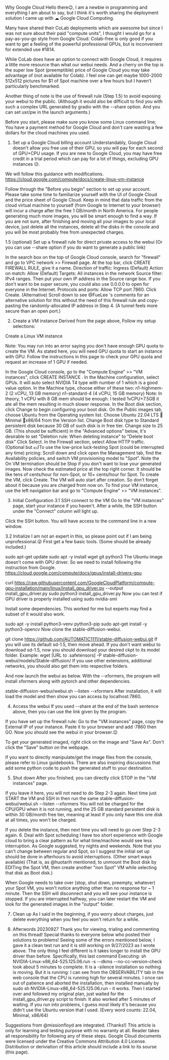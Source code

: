 Why Google Cloud
Hello there😉, I am a newbie in programming and everything I am about to say, but I think it's worth sharing the deployment solution I came up with ☁ Google Cloud Computing.

Many have shared their CoLab deployments which are awesome but since I was not sure about their paid "compute units", I thought I would go for a pay-as-you-go style from Google Cloud. Colab-free is only good if you want to get a feeling of the powerful professional GPUs, but is inconvenient for extended use #1814.

While CoLab does have an option to connect with Google Cloud, it requires a little more resource than what our webui needs. And a cherry on the top is the super low Spot (preemptible) price of Google Cloud you may take advantage of (not available for Colab). I feel one can get maybe 1000-2000 512x512 pictures for $1 of Spot machine over a few hours but I haven't particularly benchmarked.

Another thing of note is the use of firewall rule (Step 1.5) to avoid exposing your webui to the public. (Although it would also be difficult to find you with such a complex URL generated by gradio with the --share option. And you can set usr/pw in the launch arguments.)

Before you start, please make sure you know some Linux command line; You have a payment method for Google Cloud and don't care wasting a few dollars for the cloud machines you used.

1. Set up a Google Cloud billing account
Understandably, Google Cloud doesn't allow you free use of their GPU, so you will pay for each second of GPU+CPU usage. If you are new to Google Cloud, you may have free credit in a trial period which can pay for a lot of things, excluding GPU instances 😥.

We will follow this guidance with modifications.
https://cloud.google.com/compute/docs/create-linux-vm-instance

Follow through the "Before you begin" section to set up your account.
Please take some time to familiarize yourself with the UI of Google Cloud and the price sheet of Google Cloud. Keep in mind that data traffic from the cloud virtual machine to yourself (from Google to Internet to your browser) will incur a charge after the free 1 GB/month in North America. For people generating much more images, you will be smart enough to find a way.
If you are not sure, after finishing and moving all your images to your local device, just delete all the instances, delete all the disks in the console and you will be most probably free from unexpected charges.

1.5 (optional) Set up a firewall rule for direct private access to the webui
(Or you can use --share option if you do want to generate a public link)

In the search box on the top of Google Cloud console, search for "firewall" and go to VPC network >> Firewall page.
At the top bar, click CREATE FIREWALL RULE, give it a name.
Direction of traffic: Ingress (Default)
Action on match: Allow (Default)
Targets: All instances in the network
Source filter: IPv4 ranges. Then put your own IP address in the Source range box. If you don't want to be super secure, you could also use 0.0.0.0 to open for everyone in the Internet.
Protocols and ports: Allow TCP port 7860.
Click Create.
(Alternative) Scroll down to see @FueLee 's comments for an alternative solution for this without the need of this firewall rule and copy-pasting the randomly-allocated IP address in Step 4. (A tunnel feels more secure than an open port.)

2. Create a VM instance
Derived from the page above, Follow my setup selections:

Create a Linux VM instance

Note: You may run into an error saying you don't have enough GPU quota to create the VM. As stated here, you will need GPU quota to start an instance with GPU. Follow the instructions in this page to check your GPU quota and request an increase of 1 GPU if needed.

In the Google Cloud console, go to the "Compute Engine" >> "VM instances", click CREATE INSTANCE .
In the Machine configuration, select GPUs.
It will auto select NVIDIA T4 type with number of 1 which is a good value option.
In the Machine type, choose either of these two:
n1-highmem-2 (2 vCPU, 13 GB memory)
n1-standard-4 (4 vCPU, 15 GB memory)
Note: In theory, 1 vCPU with 8 GB mem should be enough. I tested 1vCPU+7.5GB it ate all the mem resulting in much slower response.
In the Boot disk section, click Change to begin configuring your boot disk.
On the Public images tab, choose Ubuntu from the Operating system list.
Choose Ubuntu 22.04 LTS 📍Minimal 📍x86/64 from the Version list.
Change Boot disk type to Standard persistent disk because 30 GB of such disk is in free tier.
Change size to 25 GB. (This should be sufficient)
in the "Advanced options" below, it's desirable to set "Deletion rule: When deleting instance" to "Delete boot disk"
Click Select.
In the Firewall section, select Allow HTTP traffic.
(Optional but 💵)To use the low-price luck-testing Spot (could be interrupted any time) pricing:
Scroll down and click open the Management tab, find the Availability policies, and switch VM provisioning model to "Spot". Note the On VM termination should be Stop if you don't want to lose your generated images.
Now check the estimated price at the top right corner. It should be like tens of cents/hour for non-Spot, or 10+ cents/hour for Spot.
To create the VM, click Create.
The VM will auto start after creation. So don't forget about it because you are charged from now on.
To find your VM instance, use the left navigation bar and go to "Compute Engine" >> "VM instances".

3. Initial Configuration
3.1 SSH connect to the VM
Go to the "VM instances" page, start your instance if you haven't. After a while, the SSH button under the "Connect" column will light up.

Click the SSH button. You will have access to the command line in a new window.

3.2 Initialize
I am not an expert in this, so please point out if I am being unprofessional.😜
First get a few basic tools. (Some should be already included.)

sudo apt-get update
sudo apt -y install wget git python3 
The Ubuntu image doesn't come with GPU driver. So we need to install following the instruction from Google. https://cloud.google.com/compute/docs/gpus/install-drivers-gpu

curl https://raw.githubusercontent.com/GoogleCloudPlatform/compute-gpu-installation/main/linux/install_gpu_driver.py --output install_gpu_driver.py
sudo python3 install_gpu_driver.py
Now you can test if GPU driver is properly installed using sudo nvidia-smi

Install some dependencies. This worked for me but experts may find a subset of it would also work.

sudo apt -y install python3-venv python3-pip
sudo apt-get install -y python3-opencv
Now clone the stable-diffusion-webui.

git clone  https://github.com/AUTOMATIC1111/stable-diffusion-webui.git
If you will use its default sd-1.5, then move ahead. If you don't want webui to download sd-1.5, now you should download your desired ckpt to its model folder. Example: wget [URL to .safetensors] -P stable-diffusion-webui/models/Stable-diffusion/
If you use other extensions, additional networks, you should also get them into respective folders.

And now launch the webui as below. With the --xformers, the program will install xformers along with pytorch and other dependencies.

stable-diffusion-webui/webui.sh --listen --xformers 
After installation, it will load the model and then show you can access by localhost:7860.

4. Access the webui
If you used --share at the end of the bash sentence above, then you can use the link given by the program.

If you have set up the firewall rule:
Go to the "VM instances" page, copy the External IP of your instance. Paste it to your browser and add :7860 then GO.
Now you should see the webui in your browser.😉

To get your generated imaged, right click on the image and "Save As". Don't click the "Save" button on the webpage.

If you want to directly manipulate/get the image files from the console, please refer to Linux guidebooks.
There are also inspiring discussions that add some python code to push the generated stuff to your destination.

5. Shut down
After you finished, you can directly click STOP in the "VM instances" page.

If you leave it here, you will not need to do Step 2-3 again. Next time just START the VM and SSH in then run the same
stable-diffusion-webui/webui.sh --listen --xformers 
You will not be charged for the CPU/GPU when it is not running, and the 25 GB standard persistent disk is within 30 GB/month free tier, meaning at least if you only have this one disk at all times, you won't be charged.

If you delete the instance, then next time you will need to go over Step 2-3 again.
6. Deal with Spot scheduling
I have too short experience with Google cloud to bring a clear pattern as for what time/machine would see less interruption. As Google suggested, try nights and weekends. Note that you can't change between regular and Spot, so I suggest the initial set up should be done in afterhours to avoid interruptions. (Other smart ways available) (That is, as @huotarih mentioned, to unmount the Boot disk by EDITing the Spot VM, then create another "non Spot" VM while selecting that disk as Boot disk.)

When Google needs to take over (stop, shut down, preempty, whatever) your Spot VM, you won't notice anything other than no response for ~ 1 minute. Then the SSH will disconnect and you will see your instance is stopped. If you are interrupted halfway, you can later restart the VM and look for the generated images in the "output" folder.

7. Clean up
As I said in the beginning, if you worry about charges, just delete everything when you feel you won't return for a while.

8. Afterwords
20230927
Thank you for viewing, trialing and commenting on this thread! Special thanks to everyone below who posted their solutions to problems!
Seeing some of the errors mentioned below, I gave it a clean test run and it is still working on 9/27/2023 as I wrote above. The only thing I feel different is it takes longer to install the GPU driver than before. Specifically, this last command
Executing: sh NVIDIA-Linux-x86_64-525.125.06.run -s --dkms  --no-cc-version-check took about 5 minutes to complete. It is a -silence installation so nothing is moving. But it is running: I can see from the OBSERVABILITY tab in the web console that the CPU is running high for several minutes.
I once ran out of patience and aborted the installation, then installed manually by sudo sh NVIDIA-Linux-x86_64-525.125.06.run - it works. Then I started over and followed my original plan, just waited for the install_gpu_driver.py script to finish: It also worked after 5 minutes of waiting. If you run into problems, I guess most likely it's because you didn't use the Ubuntu version that I used. (Every word counts: 22.04, Minimal, x86/64)

Suggestions from @missionfloyd are integrated. (Thanks!)
This article is only for learning and testing purpose with no warranty at all. Reader takes all responsibility for following any of these steps.
Google Cloud documents were licensed under the Creative Commons Attribution 4.0 License.
Distribution or deriviation of this article should include a link to its sourse (this page).
